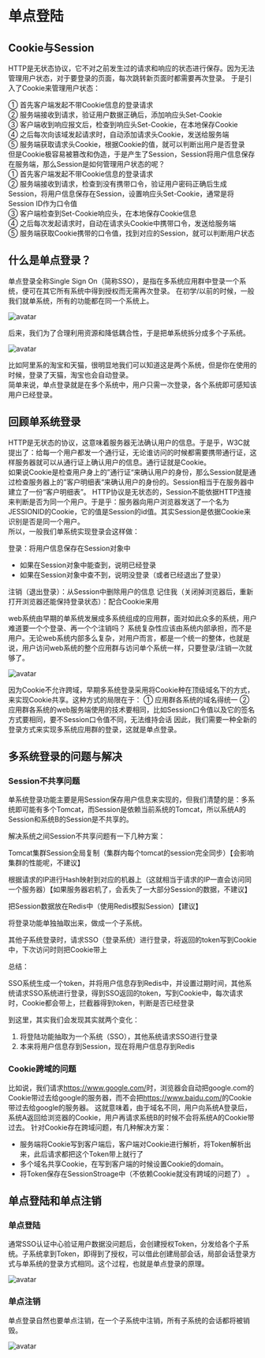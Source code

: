 # 单点登陆

## Cookie与Session

HTTP是无状态协议，它不对之前发生过的请求和响应的状态进行保存。因为无法管理用户状态，对于要登录的页面，每次跳转新页面时都需要再次登录。
于是引入了Cookie来管理用户状态：

① 首先客户端发起不带Cookie信息的登录请求  
② 服务端接收到请求，验证用户数据正确后，添加响应头Set-Cookie  
③ 客户端收到响应报文后，检查到响应头Set-Cookie，在本地保存Cookie  
④ 之后每次向该域发起请求时，自动添加请求头Cookie，发送给服务端  
⑤ 服务端获取请求头Cookie，根据Cookie的值，就可以判断出用户是否登录  
但是Cookie极容易被篡改和伪造，于是产生了Session，Session将用户信息保存在服务端，那么Session是如何管理用户状态的呢？  
① 首先客户端发起不带Cookie信息的登录请求  
② 服务端接收到请求，检查到没有携带口令，验证用户密码正确后生成Session，将用户信息保存在Session，设置响应头Set-Cookie，通常是将Session ID作为口令值  
③ 客户端检查到Set-Cookie响应头，在本地保存Cookie信息  
④ 之后每次发起请求时，自动在请求头Cookie中携带口令，发送给服务端  
⑤ 服务端获取Cookie携带的口令值，找到对应的Session，就可以判断用户状态  

## 什么是单点登录？
单点登录全称Single Sign On（简称SSO），是指在多系统应用群中登录一个系统，便可在其它所有系统中得到授权而无需再次登录。
在初学/以前的时候，一般我们就单系统，所有的功能都在同一个系统上。

![avatar](https://user-gold-cdn.xitu.io/2019/5/12/16aac3544cd4a892?imageView2/0/w/1280/h/960/format/webp/ignore-error/1)  


后来，我们为了合理利用资源和降低耦合性，于是把单系统拆分成多个子系统。

![avatar](https://user-gold-cdn.xitu.io/2019/5/12/16aac3544d675a4b?imageView2/0/w/1280/h/960/format/webp/ignore-error/1)  


比如阿里系的淘宝和天猫，很明显地我们可以知道这是两个系统，但是你在使用的时候，登录了天猫，淘宝也会自动登录。  
简单来说，单点登录就是在多个系统中，用户只需一次登录，各个系统即可感知该用户已经登录。

## 回顾单系统登录

HTTP是无状态的协议，这意味着服务器无法确认用户的信息。于是乎，W3C就提出了：给每一个用户都发一个通行证，无论谁访问的时候都需要携带通行证，这样服务器就可以从通行证上确认用户的信息。通行证就是Cookie。  
如果说Cookie是检查用户身上的”通行证“来确认用户的身份，那么Session就是通过检查服务器上的”客户明细表“来确认用户的身份的。Session相当于在服务器中建立了一份“客户明细表”。
HTTP协议是无状态的，Session不能依据HTTP连接来判断是否为同一个用户。于是乎：服务器向用户浏览器发送了一个名为JESSIONID的Cookie，它的值是Session的id值。其实Session是依据Cookie来识别是否是同一个用户。  
所以，一般我们单系统实现登录会这样做：

登录：将用户信息保存在Session对象中  
* 如果在Session对象中能查到，说明已经登录
* 如果在Session对象中查不到，说明没登录（或者已经退出了登录）

注销（退出登录）：从Session中删除用户的信息
记住我（关闭掉浏览器后，重新打开浏览器还能保持登录状态）：配合Cookie来用

web系统由早期的单系统发展成多系统组成的应用群，面对如此众多的系统，用户难道要一个个登录、再一个个注销吗？
系统复杂性应该由系统内部承担，而不是用户。无论web系统内部多么复杂，对用户而言，都是一个统一的整体，也就是说，用户访问web系统的整个应用群与访问单个系统一样，只要登录/注销一次就够了。

![avatar](https://p3-juejin.byteimg.com/tos-cn-i-k3u1fbpfcp/86343295c2214c7a90b7795459770d53~tplv-k3u1fbpfcp-watermark.image?imageslim)  


因为Cookie不允许跨域，早期多系统登录采用将Cookie种在顶级域名下的方式，来实现Cookie共享。这种方式的局限在于：
① 应用群各系统的域名得统一
② 应用群各系统的web服务端使用的技术要相同，比如Session口令值以及它的签名
方式要相同，要不Session口令值不同，无法维持会话
因此，我们需要一种全新的登录方式来实现多系统应用群的登录，这就是单点登录。

## 多系统登录的问题与解决
### Session不共享问题
单系统登录功能主要是用Session保存用户信息来实现的，但我们清楚的是：多系统即可能有多个Tomcat，而Session是依赖当前系统的Tomcat，所以系统A的Session和系统B的Session是不共享的。

解决系统之间Session不共享问题有一下几种方案：

Tomcat集群Session全局复制（集群内每个tomcat的session完全同步）【会影响集群的性能呢，不建议】

根据请求的IP进行Hash映射到对应的机器上（这就相当于请求的IP一直会访问同一个服务器）【如果服务器宕机了，会丢失了一大部分Session的数据，不建议】

把Session数据放在Redis中（使用Redis模拟Session）【建议】

将登录功能单独抽取出来，做成一个子系统。

其他子系统登录时，请求SSO（登录系统）进行登录，将返回的token写到Cookie中，下次访问时则把Cookie带上

总结：

SSO系统生成一个token，并将用户信息存到Redis中，并设置过期时间，其他系统请求SSO系统进行登录，得到SSO返回的token，写到Cookie中，每次请求时，Cookie都会带上，拦截器得到token，判断是否已经登录

到这里，其实我们会发现其实就两个变化：

1. 将登陆功能抽取为一个系统（SSO），其他系统请求SSO进行登录
2. 本来将用户信息存到Session，现在将用户信息存到Redis

### Cookie跨域的问题
比如说，我们请求<https://www.google.com/>时，浏览器会自动把google.com的Cookie带过去给google的服务器，而不会把<https://www.baidu.com/>的Cookie带过去给google的服务器。
这就意味着，由于域名不同，用户向系统A登录后，系统A返回给浏览器的Cookie，用户再请求系统B的时候不会将系统A的Cookie带过去。
针对Cookie存在跨域问题，有几种解决方案：

* 服务端将Cookie写到客户端后，客户端对Cookie进行解析，将Token解析出来，此后请求都把这个Token带上就行了
* 多个域名共享Cookie，在写到客户端的时候设置Cookie的domain。
* 将Token保存在SessionStroage中（不依赖Cookie就没有跨域的问题了）
。


## 单点登陆和单点注销

### 单点登陆
通常SSO认证中心验证用户数据没问题后，会创建授权Token，分发给各个子系统。子系统拿到Token，即得到了授权，可以借此创建局部会话，局部会话登录方式与单系统的登录方式相同。这个过程，也就是单点登录的原理。

![avatar](https://p6-juejin.byteimg.com/tos-cn-i-k3u1fbpfcp/12d66c43bb4742148765b8e1b6a28a5b~tplv-k3u1fbpfcp-watermark.image)  


### 单点注销
单点登录自然也要单点注销，在一个子系统中注销，所有子系统的会话都将被销毁。

![avatar](https://p6-juejin.byteimg.com/tos-cn-i-k3u1fbpfcp/0a69327ee556469a9c94c6b8b904410b~tplv-k3u1fbpfcp-watermark.image)  
